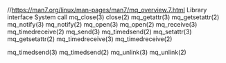 


//https://man7.org/linux/man-pages/man7/mq_overview.7.html
Library interface System call
mq_close(3) close(2)
mq_getattr(3) mq_getsetattr(2)
mq_notify(3) mq_notify(2)
mq_open(3) mq_open(2)
mq_receive(3) mq_timedreceive(2)
mq_send(3) mq_timedsend(2)
mq_setattr(3) mq_getsetattr(2)
mq_timedreceive(3) mq_timedreceive(2)

mq_timedsend(3)      mq_timedsend(2)
mq_unlink(3)         mq_unlink(2)
